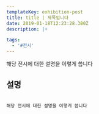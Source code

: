 ```yaml
---
templateKey: exhibition-post
title: title | 제목입니다
date: 2019-01-18T12:23:28.380Z
description: |+

tags:
  - '#전시'
---
```

해당 전시에 대한 설명을 이렇게 씁니다

## 설명

![]()

```
해당 전시에 대한 설명을 이렇게 씁니다
```
